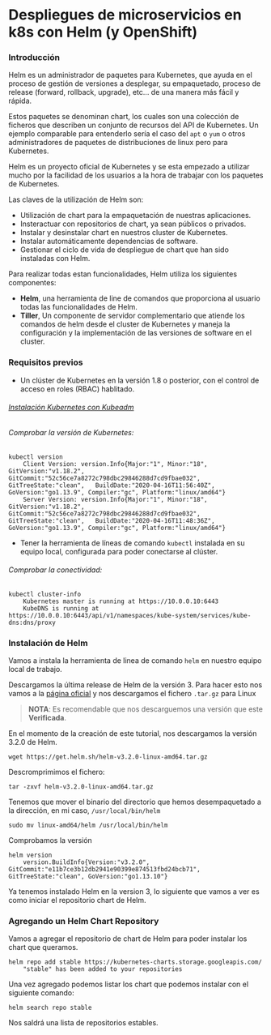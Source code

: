 # Despliegues de microservicios en k8s con Helm (y OpenShift)

### Introducción

Helm es un administrador de paquetes para Kubernetes, que ayuda en el proceso de gestión de versiones a desplegar, su empaquetado, proceso de release (forward, rollback, upgrade), etc... de una manera más fácil y rápida.

Estos paquetes se denominan chart, los cuales son una colección de ficheros que describen un conjunto de recursos del API de Kubernetes. Un ejemplo comparable para entenderlo sería el caso del `apt` o `yum` o otros administradores de paquetes de distribuciones de linux pero para Kubernetes.

Helm es un proyecto oficial de Kubernetes y se esta empezado a utilizar mucho por la facilidad de los usuarios a la hora de trabajar con los paquetes de Kubernetes.

Las claves de la utilización de Helm son:

* Utilización de chart para la empaquetación de nuestras aplicaciones.
* Insteractuar con repositorios de chart, ya sean públicos o privados.
* Instalar y desinstalar chart en nuestros cluster de Kubernetes.
* Instalar automáticamente dependencias de software.
* Gestionar el ciclo de vida de despliegue de chart que han sido instaladas con Helm.

Para realizar todas estan funcionalidades, Helm utiliza los siguientes componentes:

* **Helm**, una herramienta de line de comandos que proporciona al usuario todas las funcionalidades de Helm.
* **Tiller**, Un componente de servidor complementario que atiende los comandos de helm desde el cluster de Kubernetes y maneja la configuración y la implementación de las versiones de software en el cluster.


### Requisitos previos

* Un clúster de Kubernetes en la versión 1.8 o posterior, con el control de acceso en roles (RBAC) hablitado.

###### [Instalación Kubernetes con Kubeadm]()

###### Comprobar la versión de Kubernetes:
~~~
kubectl version
    Client Version: version.Info{Major:"1", Minor:"18", GitVersion:"v1.18.2",   GitCommit:"52c56ce7a8272c798dbc29846288d7cd9fbae032", GitTreeState:"clean",   BuildDate:"2020-04-16T11:56:40Z", GoVersion:"go1.13.9", Compiler:"gc", Platform:"linux/amd64"}
    Server Version: version.Info{Major:"1", Minor:"18", GitVersion:"v1.18.2",   GitCommit:"52c56ce7a8272c798dbc29846288d7cd9fbae032", GitTreeState:"clean",   BuildDate:"2020-04-16T11:48:36Z", GoVersion:"go1.13.9", Compiler:"gc", Platform:"linux/amd64"}
~~~

* Tener la herramienta de líneas de comando `kubectl` instalada en su equipo local, configurada para poder conectarse al clúster.

###### Comprobar la conectividad:
~~~
kubectl cluster-info
    Kubernetes master is running at https://10.0.0.10:6443
    KubeDNS is running at https://10.0.0.10:6443/api/v1/namespaces/kube-system/services/kube-dns:dns/proxy
~~~

### Instalación de Helm

Vamos a instala la herramienta de linea de comando `helm` en nuestro equipo local de trabajo.

Descargamos la última release de Helm de la versión 3. Para hacer esto nos vamos a la [página oficial](https://github.com/helm/helm/releases) y nos descargamos el fichero `.tar.gz` para Linux

> **NOTA**: Es recomendable que nos descarguemos una versión que este **Verificada**.

En el momento de la creación de este tutorial, nos descargamos la versión 3.2.0 de Helm.
~~~
wget https://get.helm.sh/helm-v3.2.0-linux-amd64.tar.gz
~~~

Descromprimimos el fichero:
~~~
tar -zxvf helm-v3.2.0-linux-amd64.tar.gz 
~~~

Tenemos que mover el binario del directorio que hemos desempaquetado a la dirección, en mi caso, `/usr/local/bin/helm` 

~~~
sudo mv linux-amd64/helm /usr/local/bin/helm
~~~

Comprobamos la versión
~~~
helm version
    version.BuildInfo{Version:"v3.2.0", GitCommit:"e11b7ce3b12db2941e90399e874513fbd24bcb71",   GitTreeState:"clean", GoVersion:"go1.13.10"}
~~~

Ya tenemos instalado Helm en la version 3, lo siguiente que vamos a ver es como iniciar el repositorio chart de Helm.

### Agregando un Helm Chart Repository

Vamos a agregar el repositorio de chart de Helm para poder instalar los chart que queramos.

~~~
helm repo add stable https://kubernetes-charts.storage.googleapis.com/
    "stable" has been added to your repositories
~~~

Una vez agregado podemos listar los chart que podemos instalar con el siguiente comando:

~~~
helm search repo stable
~~~

Nos saldrá una lista de repositorios estables.

